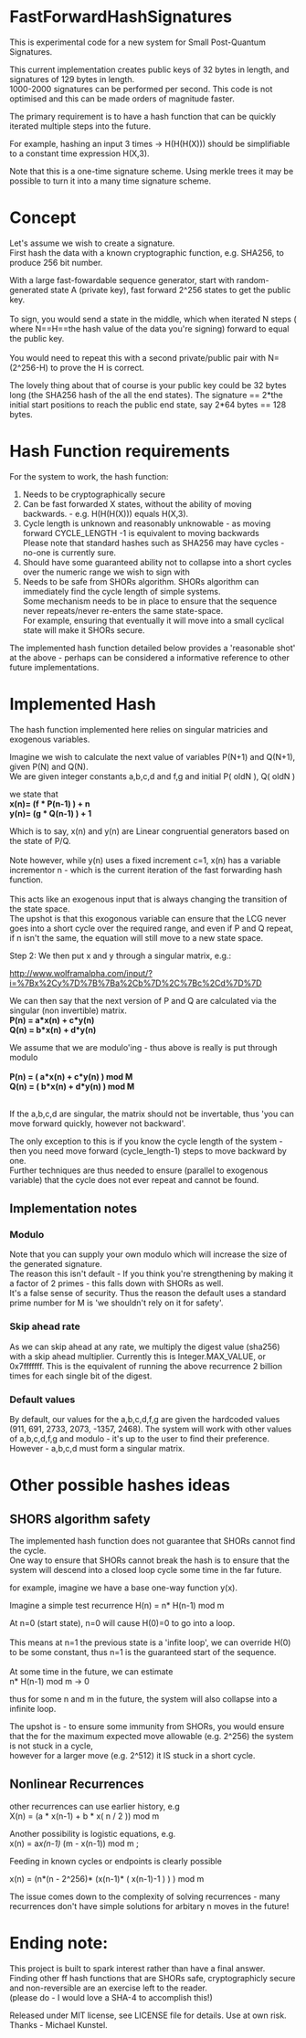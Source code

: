 # FastForwardHashSignatures

This is experimental code for a new system for Small Post-Quantum Signatures.

This current implementation creates public keys of 32 bytes in length, and signatures of 129 bytes in length.<br>
1000-2000 signatures can be performed per second.  This code is not optimised and this can be made orders of magnitude faster.

The primary requirement is to have a hash function that can be quickly iterated multiple steps into the future.

For example, hashing an input 3 times ->  H(H(H(X))) should be simplifiable to a constant time expression H(X,3). 

Note that this is a one-time signature scheme.  Using merkle trees it may be possible to turn it into a many time signature scheme.

# Concept

Let's assume we wish to create a signature. <br>
First hash the data with a known cryptographic function, e.g. SHA256, to produce 256 bit number.

With a large fast-fowardable sequence generator, start with random-generated state A (private key), fast forward 2^256 states to get the public key. <br><br>
To sign, you would send a state in the middle, which when iterated N steps ( where N==H==the hash value of the data you're signing) forward to equal the public key. <br><br>
You would need to repeat this with a second private/public pair with N=(2^256-H) to prove the H is correct.<br>

The lovely thing about that of course is your public key could be 32 bytes long (the SHA256 hash of the all the end states).
The signature == 2\*the initial start positions to reach the public end state, say 2\*64 bytes == 128 bytes. 

# Hash Function requirements

For the system to work, the hash function:<br>

1. Needs to be cryptographically secure<br>
2. Can be fast forwarded X states, without the ability of moving backwards.  - e.g. H(H(H(X))) equals H(X,3).   <br>
3. Cycle length is unknown and reasonably unknowable - as moving forward CYCLE_LENGTH -1 is equivalent to moving backwards<br>
   Please note that standard hashes such as SHA256 may have cycles - no-one is currently sure.<br>
4. Should have some guaranteed ability not to collapse into a short cycles over the numeric range we wish to sign with<br>
5. Needs to be safe from SHORs algorithm.  SHORs algorithm can immediately find the cycle length of simple systems.  <br>
   Some mechanism needs to be in place to ensure that the sequence never repeats/never re-enters the same state-space.<br>
   For example, ensuring that eventually it will move into a small cyclical state will make it SHORs secure.<br>
   
The implemented hash function detailed below provides a 'reasonable shot' at the above - perhaps can be considered a informative reference to other future implementations.
   
# Implemented Hash

 The hash function implemented here relies on singular matricies and exogenous variables.<br>
 
 Imagine we wish to calculate the next value of variables P(N+1) and Q(N+1), given P(N) and Q(N).<br>
 We are given integer constants a,b,c,d and f,g and initial P( oldN ), Q( oldN )

 we state that <br>
 <b> x(n)= (f \* P(n-1) ) + n </b> <br>
 <b> y(n)= (g \* Q(n-1) ) + 1 </b> <br>

 Which is to say, x(n) and y(n) are Linear congruential generators based on the state of P/Q. <br><br>
 Note however, while y(n) uses a fixed increment c=1,  x(n) has a variable incrementor n - which is the current iteration of the fast forwarding hash function. <br><br>
 This acts like an exogenous input that is always changing the transition of the state space. <br>
 The upshot is that this exogonous variable can ensure that the LCG never goes into a short cycle over the required range, and even if P and Q repeat, if n isn't the same, the equation will still move to a new state space. <br>

 Step 2: We then put x and y through a singular matrix, e.g.: <br>

 http://www.wolframalpha.com/input/?i=%7Bx%2Cy%7D%7B%7Ba%2Cb%7D%2C%7Bc%2Cd%7D%7D  <br>

 We can then say that the next version of P and Q are calculated via the singular (non invertible) matrix. <br>
 <b> P(n) = a\*x(n) + c\*y(n) </b> <br>
 <b> Q(n) = b\*x(n) + d\*y(n) </b> <br>

 We assume that we are modulo'ing - thus above is really is put through modulo <br>
 <br>
 <b> P(n) = ( a\*x(n) + c\*y(n) ) mod M  </b> <br>
 <b> Q(n) = ( b\*x(n) + d\*y(n) ) mod M  </b> 

<br> If the a,b,c,d are singular, the matrix should not be invertable, thus 'you can move forward quickly, however not backward'.

The only exception to this is if you know the cycle length of the system - then you need move forward (cycle_length-1) steps to move backward by one.<br>
Further techniques are thus needed to ensure (parallel to exogenous variable) that the cycle does not ever repeat and cannot be found.

## Implementation notes

### Modulo
Note that you can supply your own modulo which will increase the size of the generated signature.  <br>
The reason this isn't default - If you think you're strengthening by making it a factor of 2 primes - this falls down with SHORs as well.  <br>
It's a false sense of security.  Thus the reason the default uses a standard prime number for M is 'we shouldn't rely on it for safety'.<br>

### Skip ahead rate

As we can skip ahead at any rate, we multiply the digest value (sha256) with a skip ahead multiplier.  Currently this is Integer.MAX_VALUE, or 0x7fffffff.
This is the equivalent of running the above recurrence 2 billion times for each single bit of the digest.

### Default values

By default, our values for the a,b,c,d,f,g are given the hardcoded values (911, 691, 2733, 2073, -1357, 2468).
The system will work with other values of a,b,c,d,f,g and modulo - it's up to the user to find their preference.
However - a,b,c,d must form a singular matrix.


# Other possible hashes ideas 

## SHORS algorithm safety

The implemented hash function does not guarantee that SHORs cannot find the cycle.  <br>
One way to ensure that SHORs cannot break the hash is to ensure that the system will descend into a closed loop cycle some time in the far future.

for example, imagine we have a base one-way function y(x). 

Imagine a simple test recurrence H(n) = n\* H(n-1) mod m

At n=0 (start state),  n=0 will cause H(0)=0 to go into a loop.<br><br>
This means at n=1  the previous state is a 'infite loop', we can override H(0) to be some constant, thus n=1 is the guaranteed start of the sequence.<br><br>
At some time in the future, we can estimate<br>
  n\* H(n-1) mod m -> 0<br>

 thus for some n and m in the future, the system will also collapse into a infinite loop.
 
The upshot is - to ensure some immunity from SHORs, you would ensure that the for the maximum expected move allowable (e.g. 2^256) the system is not stuck in a cycle, <br>
however for a larger move (e.g. 2^512) it IS stuck in a short cycle.<br>

## Nonlinear Recurrences

other recurrences can use earlier history, e.g <br>
X(n) = (a * x(n-1) + b * x( n / 2 )) mod m <br>

Another possibility is logistic equations, e.g. <br>
x(n) = a*x(n-1)* (m - x(n-1)) mod m  ;  <br>

Feeding in known cycles or endpoints is clearly possible <br>

x(n) = (n*(n - 2^256)* (x(n-1)* ( x(n-1)-1 ) ) ) mod m <br>

The issue comes down to the complexity of solving recurrences - many recurrences don't have simple solutions for arbitary n moves in the future! <br>

# Ending note:

This project is built to spark interest rather than have a final answer.   <br>
Finding other ff hash functions that are SHORs safe, cryptographicly secure and non-reversible are an exercise left to the reader. <br>
(please do - I would love a SHA-4 to accomplish this!)

Released under MIT license, see LICENSE file for details.  Use at own risk.
Thanks - Michael Kunstel.
